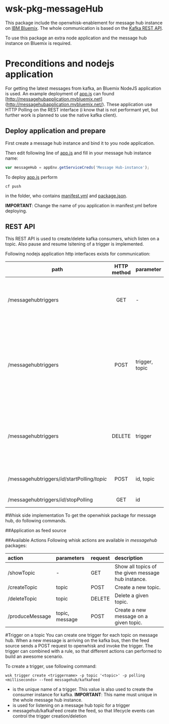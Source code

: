 # wsk-pkg-messageHub
This package include the openwhisk-enablement for message hub instance on [IBM Bluemix](http://www.ibm.com/cloud-computing/bluemix/). The whole communication is based on the [Kafka REST API](http://docs.confluent.io/2.0.0/kafka-rest/docs/index.html). 

To use this package an extra node application and the message hub instance on Bluemix is required.


# Preconditions and nodejs application
For getting the latest messages from kafka, an Bluemix NodeJS application is used. An example deployment of [app.js](https://github.ibm.com/saschoff/wsk-pkg-messageHub/blob/master/app.js) can found [http://messagehubapplication.mybluemix.net] (http://messagehubapplication.mybluemix.net/). 
These application use HTTP Polling on the REST interface (i know that is not performant yet, but further work is planned to use the native kafka client). 

## Deploy application and prepare
First create a message hub instance and bind it to you node application. 

Then edit following line of [app.js](https://github.ibm.com/saschoff/wsk-pkg-messageHub/blob/master/app.js) and fill in your message hub instance name:
``` javascript
var messageHub = appEnv.getServiceCreds('Message Hub-instance');
``` 

To deploy [app.js](https://github.ibm.com/saschoff/wsk-pkg-messageHub/blob/master/app.js) perform
``` 
cf push
```
in the folder, who contains [manifest.yml](https://github.ibm.com/saschoff/wsk-pkg-messageHub/blob/master/manifest.yml) and [package.json](https://github.ibm.com/saschoff/wsk-pkg-messageHub/blob/master/package.json). 

**IMPORTANT**: Change the name of you application in manifest.yml before deploying.

## REST API
This REST API is used to create/delete kafka consumers, which listen on a topic. Also pause and resume lsitening of a trigger is implemented.

Following nodejs application http interfaces exists for communication:

| path        | HTTP method           | parameter  | description |
| ------------- |:-------------:|:-----|:-----|
| /messagehubtriggers    | GET  | - | Returns a list of existing trigegrs in JSON. No extra parameters required.|
| /messagehubtriggers | POST | trigger, topic | Create a new trigger, which poll on kafka bus. This call requires id and topic of a trigger, this equals to the "triggername" and "topic" from "wsk trigger create <triggername> "|
| /messagehubtriggers | DELETE | trigger | Delete a selected trigger when performed. Required parameter is id, like in the creation process.|
|/messagehubtriggers/*id*/startPolling/*topic* | POST | id, topic | Starts polling process of a trigger on a topic. |
|/messagehubtriggers/*id*/stopPolling | GET | id | Stops polling of a trigger. |


#Whisk side implementation
To get the openwhisk package for message hub, do following commands.



##Application as feed source


##Available Actions
Following whisk actions are available in *messagehub* packages:

| action             | parameters       | request| description |
| :-------------------|:-----------------|:-------|:---------------------------|
| /showTopic         | -                | GET    |Show all topics of the given message hub instance.|
| /createTopic       |  topic           | POST   |Create a new topic.|
| /deleteTopic       |  topic           | DELETE |Delete a given topic.|
| /produceMessage    |  topic, message  | POST   |Create a new message on a given topic.|


#Trigger on a topic
You can create one trigger for each topic on message hub. When a new message is arriving on the kafka bus, then the feed source sends a POST request to openwhisk and invoke the trigger. The trigger can combined with a rule, so that different actions can performed to build an awesome scenario.

To create a trigger, use following command:
```
wsk trigger create <triggername> -p topic '<topic>' -p polling <milliseconds> --feed messagehub/kafkaFeed
```
- <triggername> is the unique name of a trigger. This value is also used to create the consumer instance for kafka. **IMPORTANT**: This name must unique in the whole message hub instance.
- <topic> is used for listening on a message hub topic for a trigger
- messagehub/kafkaFeed create the feed, so that lifecycle events can control the trigger creation/deletion
